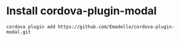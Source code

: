 Install cordova-plugin-modal
====================

````
cordova plugin add https://github.com/Emadello/cordova-plugin-modal.git
````
